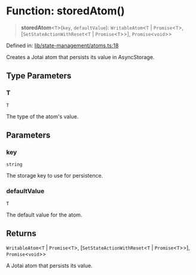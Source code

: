 # Function: storedAtom()

> **storedAtom**\<`T`\>(`key`, `defaultValue`): `WritableAtom`\<`T` \| `Promise`\<`T`\>, \[`SetStateActionWithReset`\<`T` \| `Promise`\<`T`\>\>\], `Promise`\<`void`\>\>

Defined in: [lib/state-management/atoms.ts:18](https://github.com/aldesgroup/goaldn/blob/850e22fffd19501920628173674ada43cba9a29a/lib/state-management/atoms.ts#L18)

Creates a Jotai atom that persists its value in AsyncStorage.

## Type Parameters

### T

`T`

The type of the atom's value.

## Parameters

### key

`string`

The storage key to use for persistence.

### defaultValue

`T`

The default value for the atom.

## Returns

`WritableAtom`\<`T` \| `Promise`\<`T`\>, \[`SetStateActionWithReset`\<`T` \| `Promise`\<`T`\>\>\], `Promise`\<`void`\>\>

A Jotai atom that persists its value.
